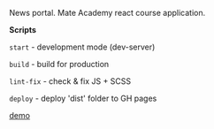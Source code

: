 News portal. Mate Academy react course application.

**Scripts**

`start` - development mode (dev-server) 

`build` - build for production

`lint-fix` - check & fix JS + SCSS

`deploy` - deploy 'dist' folder to GH pages

[demo](https://ivadimko.github.io/news_portal/index.html)
